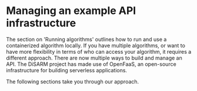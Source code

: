 # Managing an example API infrastructure

The section on 'Running algorithms' outlines how to run and use a containerized algorithm locally. If you have multiple algorithms, or want to have more flexibility in terms of who can access your algorithm, it requires a different approach. There are now multiple ways to build and manage an API. The DiSARM project has made use of OpenFaaS, an open-source infrastructure for building serverless applications. 

The following sections take you through our approach.

